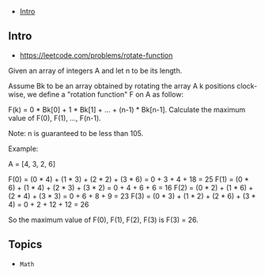 - [Intro](#intro)

## Intro

- https://leetcode.com/problems/rotate-function


Given an array of integers A and let n to be its length.


Assume Bk to be an array obtained by rotating the array A k positions clock-wise, we define a "rotation function" F on A as follow:


F(k) = 0 * Bk[0] + 1 * Bk[1] + ... + (n-1) * Bk[n-1].
Calculate the maximum value of F(0), F(1), ..., F(n-1). 

Note:
n is guaranteed to be less than 105.

Example:

A = [4, 3, 2, 6]

F(0) = (0 * 4) + (1 * 3) + (2 * 2) + (3 * 6) = 0 + 3 + 4 + 18 = 25
F(1) = (0 * 6) + (1 * 4) + (2 * 3) + (3 * 2) = 0 + 4 + 6 + 6 = 16
F(2) = (0 * 2) + (1 * 6) + (2 * 4) + (3 * 3) = 0 + 6 + 8 + 9 = 23
F(3) = (0 * 3) + (1 * 2) + (2 * 6) + (3 * 4) = 0 + 2 + 12 + 12 = 26

So the maximum value of F(0), F(1), F(2), F(3) is F(3) = 26.



## Topics

- `Math`


